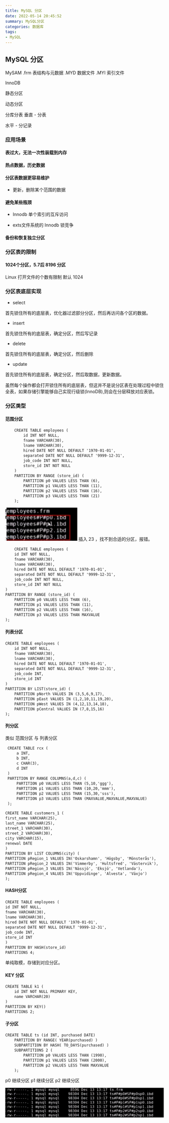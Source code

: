 ```yaml
---
title: MySQL 分区
date: 2022-05-14 20:45:52
summary: MySQL分区
categories: 数据库
tags:
- MySQL
---
```

## MySQL 分区

MySAM
.frm  表结构与元数据
.MYD  数据文件
.MYI  索引文件

InnoDB


静态分区

动态分区

分库分表
垂直 - 分表

水平 - 分记录

### 应用场景

#### 表过大，无法一次性装载到内存 

#### 热点数据，历史数据

#### 分区表数据更容易维护
- 更新，删除某个范围的数据

#### 避免某些瓶颈
- Innodb 单个索引的互斥访问
  
- exts文件系统的 Innodb 锁竞争

#### 备份和恢复独立分区

### 分区表的限制

#### 1024个分区，5.7后 8196 分区

Linux 打开文件的个数有限制 默认 1024 





### 分区表底层实现

- select

首先锁住所有的底层表，优化器过滤部分分区，然后再访问各个区的数据。

- insert

首先锁住所有的底层表，确定分区，然后写记录

- delete 
  
首先锁住所有的底层表，确定分区，然后删除

- update

首先锁住所有的底层表，确定分区，然后取数据，更新数据。


虽然每个操作都会打开锁住所有的底层表，但这并不是说分区表在处理过程中锁住全表，如果存储引擎能够自己实现行级锁(InnoDB),则会在分层释放对应表锁。


### 分区类型

#### 范围分区

```shell
    CREATE TABLE employees (
        id INT NOT NULL,
        fname VARCHAR(30),
        lname VARCHAR(30),
        hired DATE NOT NULL DEFAULT '1970-01-01',
        separated DATE NOT NULL DEFAULT '9999-12-31',
        job_code INT NOT NULL,
        store_id INT NOT NULL
    )
    PARTITION BY RANGE (store_id) (
        PARTITION p0 VALUES LESS THAN (6),
        PARTITION p1 VALUES LESS THAN (11),
        PARTITION p2 VALUES LESS THAN (16),
        PARTITION p3 VALUES LESS THAN (21)
    );
```

![分区文件](/medias/MySQL/1652673782.png)
插入 23 ，找不到合适的分区，报错。

```shell
    CREATE TABLE employees (
    id INT NOT NULL,
    fname VARCHAR(30),
    lname VARCHAR(30),
    hired DATE NOT NULL DEFAULT '1970-01-01',
    separated DATE NOT NULL DEFAULT '9999-12-31',
    job_code INT NOT NULL,
    store_id INT NOT NULL
)
PARTITION BY RANGE (store_id) (
    PARTITION p0 VALUES LESS THAN (6),
    PARTITION p1 VALUES LESS THAN (11),
    PARTITION p2 VALUES LESS THAN (16),
    PARTITION p3 VALUES LESS THAN MAXVALUE
);
```

#### 列表分区

```shell
CREATE TABLE employees (
    id INT NOT NULL,
    fname VARCHAR(30),
    lname VARCHAR(30),
    hired DATE NOT NULL DEFAULT '1970-01-01',
    separated DATE NOT NULL DEFAULT '9999-12-31',
    job_code INT,
    store_id INT
)
PARTITION BY LIST(store_id) (
    PARTITION pNorth VALUES IN (3,5,6,9,17),
    PARTITION pEast VALUES IN (1,2,10,11,19,20),
    PARTITION pWest VALUES IN (4,12,13,14,18),
    PARTITION pCentral VALUES IN (7,8,15,16)
);
```

#### 列分区

类似 范围分区 与 列表分区

```shell
 CREATE TABLE rcx (
     a INT,
     b INT,
     c CHAR(3),
     d INT
 )
 PARTITION BY RANGE COLUMNS(a,d,c) (
     PARTITION p0 VALUES LESS THAN (5,10,'ggg'),
     PARTITION p1 VALUES LESS THAN (10,20,'mmm'),
     PARTITION p2 VALUES LESS THAN (15,30,'sss'),
     PARTITION p3 VALUES LESS THAN (MAXVALUE,MAXVALUE,MAXVALUE)
 );
```

```shell
CREATE TABLE customers_1 (
first_name VARCHAR(25),
last_name VARCHAR(25),
street_1 VARCHAR(30),
street_2 VARCHAR(30),
city VARCHAR(15),
renewal DATE
)
PARTITION BY LIST COLUMNS(city) (
PARTITION pRegion_1 VALUES IN('Oskarshamn', 'Högsby', 'Mönsterås'),
PARTITION pRegion_2 VALUES IN('Vimmerby', 'Hultsfred', 'Västervik'),
PARTITION pRegion_3 VALUES IN('Nässjö', 'Eksjö', 'Vetlanda'),
PARTITION pRegion_4 VALUES IN('Uppvidinge', 'Alvesta', 'Växjo')
);
```

#### HASH分区

```shell
CREATE TABLE employees (
id INT NOT NULL,
fname VARCHAR(30),
lname VARCHAR(30),
hired DATE NOT NULL DEFAULT '1970-01-01',
separated DATE NOT NULL DEFAULT '9999-12-31',
job_code INT,
store_id INT
)
PARTITION BY HASH(store_id)
PARTITIONS 4;
```

单纯取模，存储到对应分区。


#### KEY 分区


```shell
CREATE TABLE k1 (
    id INT NOT NULL PRIMARY KEY,
    name VARCHAR(20)
)
PARTITION BY KEY()
PARTITIONS 2;
```

#### 子分区

```shell
CREATE TABLE ts (id INT, purchased DATE)
    PARTITION BY RANGE( YEAR(purchased) )
    SUBPARTITION BY HASH( TO_DAYS(purchased) )
    SUBPARTITIONS 2 (
        PARTITION p0 VALUES LESS THAN (1990),
        PARTITION p1 VALUES LESS THAN (2000),
        PARTITION p2 VALUES LESS THAN MAXVALUE
    );
```
p0 继续分区
p1 继续分区
p2 继续分区

![子分区](/medias/MySQL/1652713964.png)






